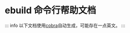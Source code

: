 # ebuild 命令行帮助文档

::: info
以下文档使用[cobra](https://github.com/spf13/cobra)自动生成，可能存在一点英文。
:::

<!--@include: ./ebuild.md-->
<!--@include: ./ebuild_init.md-->
<!--@include: ./ebuild_info.md-->
<!--@include: ./ebuild_e2txt.md-->
<!--@include: ./ebuild_txt2e.md-->
<!--@include: ./ebuild_build.md-->
<!--@include: ./ebuild_clean.md-->
<!--@include: ./ebuild_run.md-->
<!--@include: ./ebuild_toolchain.md-->